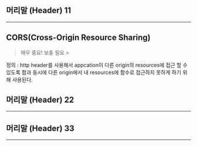 ## 머리말 (Header) 11
***

## CORS(Cross-Origin Resource Sharing)

> 매우 중요! 보충 필요 >

정의 :   http header를 사용해서 appcation이 다른 origin의 resources에 접근 할 수 있도록 함과 동시에
       다른 origin에서 내 resources에 함수로 접근하지 못하게 하기 위해 사용된다.

## 머리말 (Header) 22
***


## 머리말 (Header) 33
***
